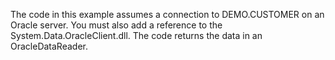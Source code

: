 The code in this example assumes a connection to DEMO.CUSTOMER on an Oracle server. You must also add a reference to the System.Data.OracleClient.dll. The code returns the data in an OracleDataReader.

